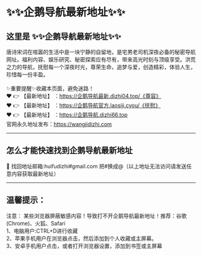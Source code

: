 # :sparkles::sparkles:企鹅导航最新地址:sparkles::sparkles:
## 这里是 **:sparkles::sparkles:企鹅导航最新地址:sparkles::sparkles:**<br>
唐诗宋词在喧嚣的生活中是一块宁静的自留地，是宅男老司机深夜必备的秘密导航网址。福利内容、娱乐研究、秘密探索应有尽有，带来高光时刻与顶级享受。洪荒之力的导航，抚慰每一个深夜时光，尊荣生命，追梦与爱，创造精彩，体验人生，珍惜每一份丰盈。<br><br>
✨重要提醒✨收藏本页面，避免迷路！<br>
❤️ 👉 【最新地址】 ：https://企鹅导航最新.dizhi04.top/《尊容》<br>
❤️ 👉 【最新地址】 ：https://企鹅导航官方.laosiji.cyou/《抚慰》<br>
❤️ 👉 【最新地址】 ：https://企鹅导航.dizhi66.top<br>
官网永久地址发布：https://wangjidizhi.com<br>

---
## **怎么才能快速找到企鹅导航最新地址**<br>

📧 找回地址邮箱:huifudizhi#gmail.com 把#换成@（以上地址无法访问请发送任意内容获取最新地址）<br>

---
## 温馨提示：
注意： 某些浏览器屏蔽敏感内容！导致打不开企鹅导航最新地址！推荐：谷歌(Chrome)、火狐、Safari<br>
1、电脑用户:CTRL+D进行收藏<br>
2、苹果手机用户在浏览器点击，然后添加到个人收藏或主屏幕。<br>
3、安卓手机用户点击，或者打开浏览器设置，添加到书签或主屏幕
